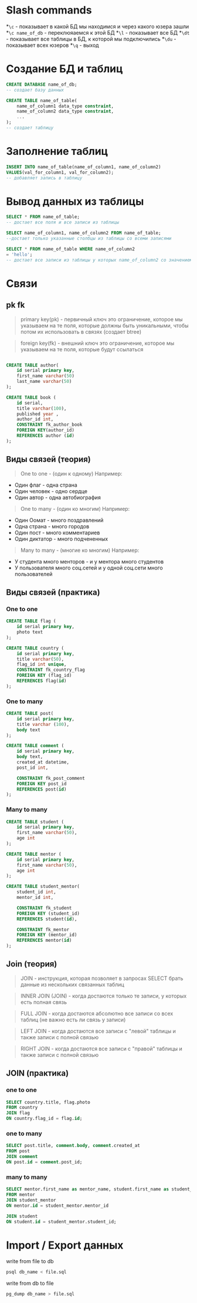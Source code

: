 # Slash commands
*`\c` - показывает в какой БД мы находимся и через какого юзера зашли
*`\c name_of_db` - переклюяаемся к этой БД
*`\l` - показывает все БД
*`\dt` - показывает все таблицы в БД, к которой мы подключились
*`\du` - показывает всех юзеров
*`\q` - выход

# Создание БД и таблиц
```sql
CREATE DATABASE name_of_db;
-- создает базу данных
```

```sql
CREATE TABLE name_of_table(
    name_of_column1 data_type constraint,
    name_of_column2 data_type constraint,
    ...
);
-- создает таблицу
```
# Заполнение таблиц
```sql
INSERT INTO name_of_table(name_of_column1, name_of_column2)
VALUES(val_for_column1, val_for_column2);
-- добавляет запись в таблицу
```

# Вывод данных из таблицы
```sql
SELECT * FROM name_of_table;
-- достает все поля и все записи из таблицы
```

```sql
SELECT name_of_column1, name_of_column2 FROM name_of_table;
--достает только указанные столбцы из таблицы со всеми записями
```

```sql
SELECT * FROM name_of_table WHERE name_of_column2
= 'hello';
-- достает все записи из таблицы у которых name_of_column2 со значением 'hello'
```

# Связи 
## pk fk
> primary key(pk) - первичный ключ
> это ограничение, которое мы указываем на те поля, которые должны быть уникальными, чтобы потом их использовать в связях (создает btree)

> foreign key(fk) - внешний ключ
> это ограничение, которое мы указываем на те поля, которые будут ссылаться 


```sql

CREATE TABLE author(
    id serial primary key,
    first_name varchar(50)
    last_name varchar(50)
);

CREATE TABLE book (
    id serial,
    title varchar(100),
    published year ,
    author_id int,
    CONSTRAINT fk_author_book
    FOREIGN KEY(author_id)
    REFERENCES author (id)
);
```

## Виды связей (теория)
> One to one - (один к одному)
Например:

* Один флаг - одна страна
* Один человек - одно сердце
* Один автор - одна автобиография

> One to many - (один ко многим)
Например:

* Один Оомат - много поздравлений
* Одна страна - много городов
* Один пост - много комментариев
* Один диктатор - много подчененных

> Many to many - (многие ко многим)
Например:

* У студента много менторов - и у ментора много студентов
* У пользователя много соц.сетей и у одной соц.сети много пользователей

## Виды связей (практика)
### One to one 
```sql 
CREATE TABLE flag (
    id serial primary key,
    photo text
);

CREATE TABLE country (
    id serial primary key,
    title varchar(50),
    flag_id int unique,
    CONSTRAINT fk_country_flag
    FOREIGN KEY (flag_id)
    REFERENCES flag(id)
);
```

### One to many
```sql
CREATE TABLE post(
    id serial primary key,
    title varchar (100),
    body text
);

CREATE TABLE comment (
    id serial primary key,
    body text,
    created_at datetime,
    post_id int,

    CONSTRAINT fk_post_comment
    FOREIGN KEY post_id
    REFERENCES post(id)
);
```

### Many to many
```sql
CREATE TABLE student (
    id serial primary key,
    first_name varchar(50),
    age int
);

CREATE TABLE mentor (
    id serial primary key,
    first_name varchar(50),
    age int
);

CREATE TABLE student_mentor(
    student_id int,
    mentor_id int,

    CONSTRAINT fk_student
    FOREIGN KEY (student_id)
    REFERENCES student(id),

    CONSTRAINT fk_mentor
    FOREIGN KEY (mentor_id)
    REFERENCES mentor(id)
);
```
## Join (теория)
> JOIN - инструкция, которая позволяет в запросах SELECT брать данные из нескольких связанных таблиц

> INNER JOIN (JOIN) - когда достаются только те записи, у которых есть полная связь

> FULL JOIN - когда достаются абсолютно все записи со всех таблиц (не важно есть ли связь у записи)

> LEFT JOIN - когда достаются все записи с "левой" таблицы и также записи с полной связью

> RIGHT JOIN - когда достаются все записи с "правой" таблицы и также записи с полной связью

## JOIN (практика)
### one to one 

```sql
SELECT country.title, flag.photo
FROM country 
JOIN flag
ON country.flag_id = flag.id;
```

### one to many
```sql
SELECT post.title, comment.body, comment.created_at 
FROM post
JOIN comment
ON post.id = comment.post_id;
```

### many to many
```sql
SELECT mentor.first_name as mentor_name, student.first_name as student_name
FROM mentor
JOIN student_mentor
ON mentor.id = student_mentor.mentor_id

JOIN student
ON student.id = student_mentor.student_id;
```

# Import / Export данных
write from file to db
```bash
psql db_name < file.sql
```

write from db to file
```bash
pg_dump db_name > file.sql
```